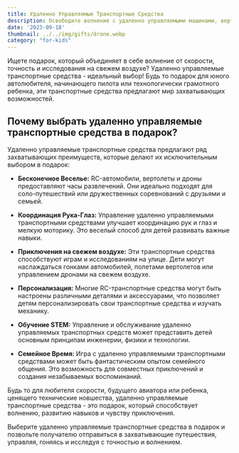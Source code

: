 ```yaml
---
title: Удаленно Управляемые Транспортные Средства
description: Освободите волнение с удаленно управляемыми машинами, вертолетами и дронами.
date: '2023-09-18'
thumbnail: ../../img/gifts/drone.webp
category: "for-kids"
---
```

Ищете подарок, который объединяет в себе волнение от скорости, точность и исследования на свежем воздухе? Удаленно управляемые транспортные средства - идеальный выбор! Будь то подарок для юного автолюбителя, начинающего пилота или технологически грамотного ребенка, эти транспортные средства предлагают мир захватывающих возможностей.

## Почему выбрать удаленно управляемые транспортные средства в подарок?

Удаленно управляемые транспортные средства предлагают ряд захватывающих преимуществ, которые делают их исключительным выбором в подарок:

- **Бесконечное Веселье:** RC-автомобили, вертолеты и дроны предоставляют часы развлечений. Они идеально подходят для соло-путешествий или дружественных соревнований с друзьями и семьей.

- **Координация Рука-Глаз:** Управление удаленно управляемыми транспортными средствами улучшает координацию рук и глаз и мелкую моторику. Это веселый способ для детей развивать важные навыки.

- **Приключения на свежем воздухе:** Эти транспортные средства способствуют играм и исследованиям на улице. Дети могут наслаждаться гонками автомобилей, полетами вертолетов или управлением дронами на свежем воздухе.

- **Персонализация:** Многие RC-транспортные средства могут быть настроены различными деталями и аксессуарами, что позволяет детям персонализировать свои транспортные средства и изучать механику.

- **Обучение STEM:** Управление и обслуживание удаленно управляемых транспортных средств может представить детей основным принципам инженерии, физики и технологии.

- **Семейное Время:** Игра с удаленно управляемыми транспортными средствами может быть фантастическим опытом семейного общения. Это возможность для совместных приключений и создания незабываемых воспоминаний.

Будь то для любителя скорости, будущего авиатора или ребенка, ценящего технические новшества, удаленно управляемые транспортные средства - это подарок, который способствует волнению, развитию навыков и чувству приключения.

Выберите удаленно управляемые транспортные средства в подарок и позвольте получателю отправиться в захватывающие путешествия, управляя, гоняясь и исследуя с точностью и волнением.
